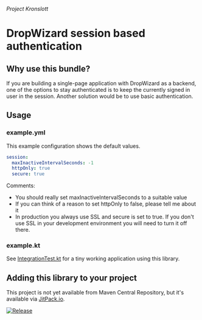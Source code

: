 *Project Kronslott*
# DropWizard session based authentication
## Why use this bundle?
If you are building a single-page application with DropWizard as a backend, 
one of the options to stay authenticated is to keep the currently signed in
user in the session. Another solution would be to use basic authentication.

## Usage

### example.yml

This example configuration shows the default values.

```yaml
session:
  maxInactiveIntervalSeconds: -1
  httpOnly: true
  secure: true
```

Comments:
- You should really set maxInactiveIntervalSeconds to a suitable value
- If you can think of a reason to set httpOnly to false, please tell me about it
- In production you always use SSL and secure is set to true.
If you don't use SSL in your development environment you will need to turn it off there.


### example.kt
 
See [IntegrationTest.kt](https://github.com/twogood/kronslott-session-auth/blob/master/src/test/kotlin/se/activout/kronslott/auth/session/IntegrationTest.kt)
for a tiny working application using this library.

## Adding this library to your project

This project is not yet available from Maven Central Repository, but it's 
available via
[JitPack.io](https://jitpack.io/#se.activout/kronslott-session-auth).

[![Release](https://jitpack.io/v/se.activout/kronslott-session-auth.svg)](https://jitpack.io/#se.activout/kronslott-session-auth)
